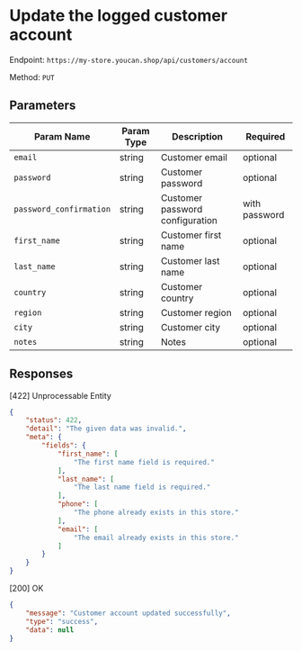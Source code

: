 # Update the logged customer account

Endpoint: `https://my-store.youcan.shop/api/customers/account`

Method: `PUT`

## Parameters

| Param Name | Param Type | Description | Required |
| --- | --- | --- | --- |
| `email` | string | Customer email | optional |
| `password` | string | Customer password | optional |
| `password_confirmation` | string | Customer password configuration | with password |
| `first_name` | string | Customer first name | optional |
| `last_name` | string | Customer last name | optional |
| `country` | string | Customer country | optional |
| `region` | string | Customer region | optional |
| `city` | string | Customer city | optional |
| `notes` | string | Notes | optional |

## Responses

[422] Unprocessable Entity

```json
{
    "status": 422,
    "detail": "The given data was invalid.",
    "meta": {
        "fields": {
            "first_name": [
                "The first name field is required."
            ],
            "last_name": [
                "The last name field is required."
            ],
            "phone": [
                "The phone already exists in this store."
            ],
            "email": [
                "The email already exists in this store."
            ]
        }
    }
}
```

[200] OK

```json
{
    "message": "Customer account updated successfully",
    "type": "success",
    "data": null
}
```


